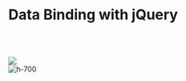 <!-- .slide: class="sfeir-basic-slide" -->
# Data Binding with jQuery
<br><br>
<div class="flex-row">
    <div>
        <img src="assets/images/school/data-binding-template/template_pure_js.png">
    </div>
    <div>
        <img alt="h-700"src="assets/images/school/data-binding-template/jquery.png">
    </div>
</div>